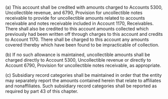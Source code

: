 (a) This account shall be credited with amounts charged to Accounts 5300, Uncollectible revenue, and 6790, Provision for uncollectible notes receivable to provide for uncollectible amounts related to accounts receivable and notes receivable included in Account 1170, Receivables. There shall also be credited to this account amounts collected which previously had been written off through charges to this account and credits to Account 1170. There shall be charged to this account any amounts covered thereby which have been found to be impracticable of collection.

(b) If no such allowance is maintained, uncollectible amounts shall be charged directly to Account 5300, Uncollectible revenue or directly to Account 6790, Provision for uncollectible notes receivable, as appropriate.

(c) Subsidiary record categories shall be maintained in order that the entity may separately report the amounts contained herein that relate to affiliates and nonaffiliates. Such subsidiary record categories shall be reported as required by part 43 of this chapter.

